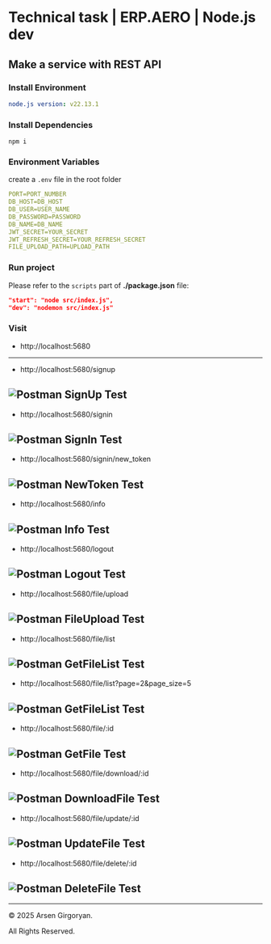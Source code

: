 # Technical task | ERP.AERO | Node.js dev

## Make a service with REST API

### Install Environment

```yml
node.js version: v22.13.1
```

### Install Dependencies

```
npm i
```

### Environment Variables

create a `.env` file in the root folder

```yaml
PORT=PORT_NUMBER
DB_HOST=DB_HOST
DB_USER=USER_NAME
DB_PASSWORD=PASSWORD
DB_NAME=DB_NAME
JWT_SECRET=YOUR_SECRET
JWT_REFRESH_SECRET=YOUR_REFRESH_SECRET
FILE_UPLOAD_PATH=UPLOAD_PATH
```

### Run project

Please refer to the `scripts` part of **./package.json** file:

```json
"start": "node src/index.js",
"dev": "nodemon src/index.js"
```

### Visit

- http://localhost:5680

---

- http://localhost:5680/signup

## ![Postman SignUp Test](assets/img/screenshots/screenshot_signup.png)

- http://localhost:5680/signin

## ![Postman SignIn Test](assets/img/screenshots/screenshot_signin.png)

- http://localhost:5680/signin/new_token

## ![Postman NewToken Test](assets/img/screenshots/screenshot_newtoken.png)

- http://localhost:5680/info

## ![Postman Info Test](assets/img/screenshots/screenshot_info.png)

- http://localhost:5680/logout

## ![Postman Logout Test](assets/img/screenshots/screenshot_logout.png)

- http://localhost:5680/file/upload

## ![Postman FileUpload Test](assets/img/screenshots/screenshot_fileupload.png)

- http://localhost:5680/file/list

## ![Postman GetFileList Test](assets/img/screenshots/screenshot_getfilelist.png)

- http://localhost:5680/file/list?page=2&page_size=5

## ![Postman GetFileList Test](assets/img/screenshots/screenshot_getfilelist1.png)

- http://localhost:5680/file/:id

## ![Postman GetFile Test](assets/img/screenshots/screenshot_getfile.png)

- http://localhost:5680/file/download/:id

## ![Postman DownloadFile Test](assets/img/screenshots/screenshot_downloadfile.png)

- http://localhost:5680/file/update/:id

## ![Postman UpdateFile Test](assets/img/screenshots/screenshot_updatefile.png)

- http://localhost:5680/file/delete/:id

## ![Postman DeleteFile Test](assets/img/screenshots/screenshot_deletefile.png)

---

&copy; 2025 Arsen Girgoryan.

All Rights Reserved.

